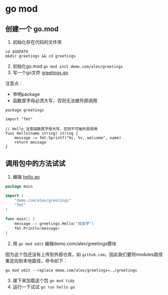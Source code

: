 # go mod

## 创建一个 go.mod
1. 初始化存在代码的文件夹
```
cd $GOPATH
mkdir greetings && cd greetings
```
2. 初始化go.mod `go mod init demo.com/alex/greetings`
3. 写一个go文件 [greetings.go](greetings.go)

注意点：
- 申明package
- 函数首字母必须大写，否则无法被外部调用
```golang
package greetings

import "fmt"

// Hello 注意函数首字母大写，否则不可被外部调用
func Hello(name string) string {
	message := fmt.Sprintf("Hi, %v, welcome", name)
	return message
}
```

## 调用包中的方法试试

1. 编辑 [hello.go](../demo/hello.go)
```go
package main

import (
	"demo.com/alex/greetings"
	"fmt"
)

func main() {
	message := greetings.Hello("我爱罗")
	fmt.Println(message)
}
```

2. 用 `go mod edit` 编辑demo.com/alex/greetings模块

因为这个包还没有上传到外部仓库，如 `github.com`，因此我们要将modules路径重定向到本地路径，命令如下：
```
go mod edit --replace demo.com/alex/greetings=../greetings
```
3. 接下来加载这个包 `go mod tidy`
4. 运行一下试试 `go run hello.go`